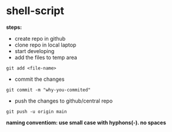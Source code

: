 # shell-script

**steps:**
* create repo in github
* clone repo in local laptop
* start developing
* add the files to temp area
```
git add <file-name>
```
* commit the changes
```
git commit -m "why-you-commited"
```
* push the changes to github/central repo
```
git push -u origin main
```

**naming conventiom: use small case with hyphons(-). no spaces**